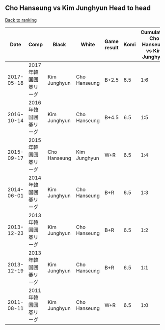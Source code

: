 ## Cho Hanseung vs Kim Junghyun Head to head

[Back to ranking](../../index.md)




| **Date** | **Comp** | **Black** | **White** | **Game result** | **Komi** | **Cumulative Cho Hanseung vs Kim Junghyun** | **Cho Hanseung streak** | **Kim Junghyun streak** | 
| --- | --- | --- | --- | --- | --- | --- | --- | --- |
| 2017-05-18 | 2017年韓国囲碁リーグ | Kim Junghyun | Cho Hanseung | B+2.5 | 6.5 | 1:6 | 0 | 6 | 
| 2016-10-14 | 2016年韓国囲碁リーグ | Kim Junghyun | Cho Hanseung | B+4.5 | 6.5 | 1:5 | 0 | 5 | 
| 2015-09-17 | 2015年韓国囲碁リーグ | Cho Hanseung | Kim Junghyun | W+R | 6.5 | 1:4 | 0 | 4 | 
| 2014-06-01 | 2014年韓国囲碁リーグ | Kim Junghyun | Cho Hanseung | B+R | 6.5 | 1:3 | 0 | 3 | 
| 2013-12-23 | 2013年韓国囲碁リーグ | Kim Junghyun | Cho Hanseung | B+R | 6.5 | 1:2 | 0 | 2 | 
| 2013-12-19 | 2013年韓国囲碁リーグ | Kim Junghyun | Cho Hanseung | B+R | 6.5 | 1:1 | 0 | 1 | 
| 2011-08-11 | 2011年韓国囲碁リーグ | Kim Junghyun | Cho Hanseung | W+R | 6.5 | 1:0 | 1 | 0 |




